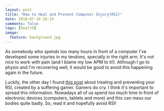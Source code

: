 ```yaml
---
layout: post
title: "How to Heal and Prevent Computer Injury(RSI)"
date: 2010-07-10 16:14
comments: false
tags: [health]
image:
  feature: background.jpg
---
```

As somebody who spends too many hours in front of a computer I've developed some injuries in my tendons, specially in the right arm. It's not nice to work with pain (and I blame my low APM to it!). Although I go to physio and I'm recovering well, it would be good to avoid this happening again in the future.

<!-- more -->

Luckily, the other day I found [this post](http://www.teamliquid.net/forum/viewmessage.php?topic_id=134466) about treating and preventing your RSI, created by a suffering gamer. Gamers do cry. I think it's important to spread this information. Nowadays all of us spend too much time in front of electronic devices (computers, tablets and more) and this can mess our bodies quite badly. So, read it and hopefully avoid RSI!
